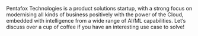Pentafox Technologies is a product solutions startup, with a strong focus on modernising all kinds of business positively with the power of the Cloud, embedded with intelligence from a wide range of AI/ML capabilities. Let’s discuss over a cup of coffee if you have an interesting use case to solve!
